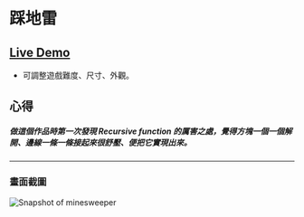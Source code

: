 # 踩地雷
## [Live Demo](https://dodoa-minesweeper.netlify.app/)

- 可調整遊戲難度、尺寸、外觀。

## 心得

##### 做這個作品時第一次發現 Recursive function 的厲害之處，覺得方塊一個一個解開、邊線一條一條接起來很舒壓、便把它實現出來。
---
### 畫面截圖
![Snapshot of minesweeper](https://dev-to-uploads.s3.amazonaws.com/uploads/articles/lbieu67y0qsblqi91dc4.jpg)
